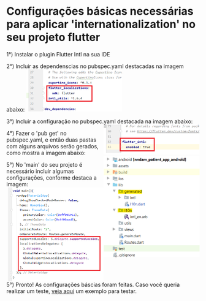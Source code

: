 # Configurações básicas necessárias para aplicar 'internationalization' no seu projeto flutter

1°) Instalar o plugin Flutter Intl na sua IDE

2°) Incluir as dependenscias no pubspec.yaml destacadas na imagem abaixo:
<img src="https://github.com/SabrinaKaren/flutter-helper/blob/master/internationalization/assets/01_dependencies.png" alt="screenshot" width="250">

3°) Incluir a configuração no pubspec.yaml destacada na imagem abaixo:
<img src="https://github.com/SabrinaKaren/flutter-helper/blob/master/internationalization/assets/02_configuracao_pub.png" alt="screenshot" width="250" align="right">

4°) Fazer o 'pub get' no pubspec.yaml, e então duas pastas com alguns arquivos serão gerados, como mostra a imagem abaixo:
<img src="https://github.com/SabrinaKaren/flutter-helper/blob/master/internationalization/assets/03_pastas_geradas.png" alt="screenshot" width="250" align="right">

5°) No 'main' do seu projeto é necessário incluir algumas configurações, conforme destaca a imagem:
<img src="https://github.com/SabrinaKaren/flutter-helper/blob/master/internationalization/assets/04_conf_main.png" alt="screenshot" width="250" align="right">

5°) Pronto! As configurações báscias foram feitas. Caso você queria realizar um teste, [veja aqui](/example.md) um exemplo para testar.